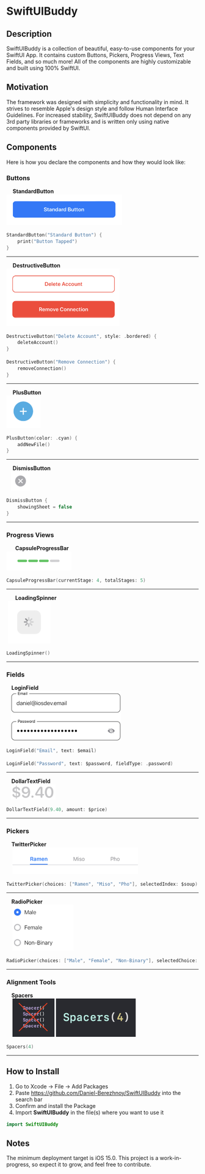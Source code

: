 # SwiftUIBuddy

## Description
SwiftUIBuddy is a collection of beautiful, easy-to-use components for your SwiftUI App. It contains custom Buttons, Pickers, Progress Views, Text Fields, and so much more! All of the components are highly customizable and built using 100% SwiftUI.

## Motivation
The framework was designed with simplicity and functionality in mind. It strives to resemble Apple's design style and follow Human Interface Guidelines. For increased stability, SwiftUIBuddy does not depend on any 3rd party libraries or frameworks and is written only using native components provided by SwiftUI.

## Components
Here is how you declare the components and how they would look like:

### Buttons

**&nbsp;&nbsp;&nbsp;&nbsp; StandardButton**  
<img src = "Screenshots/Buttons/StandardButton.png" height = "80">

```swift
StandardButton("Standard Button") {
    print("Button Tapped")
}
```
-----

**&nbsp;&nbsp;&nbsp;&nbsp; DestructiveButton**  
<img src = "Screenshots/Buttons/DestructiveButton.png" height = "151">

```swift
DestructiveButton("Delete Account", style: .bordered) {
    deleteAccount()
}

DestructiveButton("Remove Connection") {
    removeConnection()
}
```
-----

**&nbsp;&nbsp;&nbsp;&nbsp; PlusButton**  
<img src = "Screenshots/Buttons/PlusButton.png" height = "85">

```swift
PlusButton(color: .cyan) {
    addNewFile()
}
```
-----

**&nbsp;&nbsp;&nbsp;&nbsp; DismissButton**  
&nbsp;&nbsp; <img src = "Screenshots/Buttons/DismissButton.png" height = "50">

```swift
DismissButton {
    showingSheet = false
}
```
-----

### Progress Views
**&nbsp;&nbsp;&nbsp;&nbsp;&nbsp;&nbsp; CapsuleProgressBar**  
<img src = "Screenshots/Progress Views/CapsuleProgressBar.png" height = "50">

```swift
CapsuleProgressBar(currentStage: 4, totalStages: 5)
```
-----

**&nbsp;&nbsp;&nbsp;&nbsp;&nbsp;&nbsp; LoadingSpinner**  
&nbsp;<img src = "Screenshots/Progress Views/LoadingSpinner.png" height = "110">

```swift
LoadingSpinner()
```
-----

### Fields
**&nbsp;&nbsp;&nbsp; LoginField**
<br/>
&nbsp;&nbsp; <img src = "Screenshots/Fields/LoginField.png" height = "130">

```swift
LoginField("Email", text: $email)

LoginField("Password", text: $password, fieldType: .password)
```
-----

**&nbsp;&nbsp;&nbsp; DollarTextField**  
&nbsp;&nbsp; <img src = "Screenshots/Fields/DollarTextField.png" height = "40">

```swift
DollarTextField(9.40, amount: $price)
```
-----

### Pickers
**&nbsp;&nbsp;&nbsp; TwitterPicker**  
&nbsp;&nbsp;&nbsp; <img src = "Screenshots/Pickers/TwitterPicker.png" height = "70">

```swift
TwitterPicker(choices: ["Ramen", "Miso", "Pho"], selectedIndex: $soup)
```
-----

**&nbsp;&nbsp;&nbsp; RadioPicker**  
&nbsp;&nbsp;&nbsp; <img src = "Screenshots/Pickers/RadioPicker.png" height = "120">

```swift
RadioPicker(choices: ["Male", "Female", "Non-Binary"], selectedChoice: $gender)
```
-----

### Alignment Tools
**&nbsp;&nbsp;&nbsp; Spacers**  
&nbsp;&nbsp;&nbsp; <img src = "Screenshots/Alignment Tools/Spacer.png" height = "100">
<img src = "Screenshots/Alignment Tools/Spacers.png" height = "100">

```swift
Spacers(4)
```
-----

## How to Install
1) Go to Xcode -> File -> Add Packages
2) Paste https://github.com/Daniel-Berezhnoy/SwiftUIBuddy into the search bar
3) Confirm and install the Package
4) Import **SwiftUIBuddy** in the file(s) where you want to use it

```swift
import SwiftUIBuddy
```

## Notes
The minimum deployment target is iOS 15.0. This project is a work-in-progress, so expect it to grow, and feel free to contribute.
